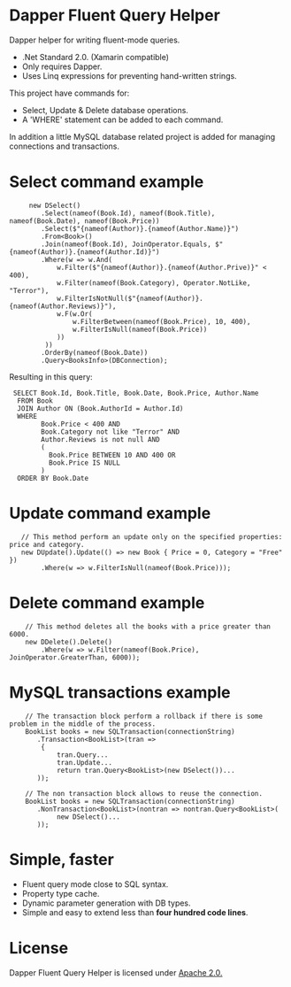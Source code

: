 # Dapper Fluent Query Helper
Dapper helper for writing fluent-mode queries.

 - .Net Standard 2.0. (Xamarin compatible)
 - Only requires Dapper.
 - Uses Linq expressions for preventing hand-written strings.

 This project have commands for:
 - Select, Update & Delete database operations.
 - A 'WHERE' statement can be added to each command.

 In addition a little MySQL database related project is added for managing connections and transactions.

# Select command example 
```
     new DSelect()
        .Select(nameof(Book.Id), nameof(Book.Title), nameof(Book.Date), nameof(Book.Price))
        .Select($"{nameof(Author)}.{nameof(Author.Name)}")
        .From<Book>()
        .Join(nameof(Book.Id), JoinOperator.Equals, $"{nameof(Author)}.{nameof(Author.Id)}")
        .Where(w => w.And(
            w.Filter($"{nameof(Author)}.{nameof(Author.Prive)}" < 400),
            w.Filter(nameof(Book.Category), Operator.NotLike, "Terror"),
            w.FilterIsNotNull($"{nameof(Author)}.{nameof(Author.Reviews)}"),
            w.F(w.Or(
                w.FilterBetween(nameof(Book.Price), 10, 400),
                w.FilterIsNull(nameof(Book.Price))
            ))
         ))
        .OrderBy(nameof(Book.Date))
        .Query<BooksInfo>(DBConnection);    
```

Resulting in this query:
```
 SELECT Book.Id, Book.Title, Book.Date, Book.Price, Author.Name
  FROM Book
  JOIN Author ON (Book.AuthorId = Author.Id)
  WHERE 
        Book.Price < 400 AND 
        Book.Category not like "Terror" AND 
        Author.Reviews is not null AND
        (
          Book.Price BETWEEN 10 AND 400 OR
          Book.Price IS NULL
        )
  ORDER BY Book.Date
```

# Update command example
```
   // This method perform an update only on the specified properties: price and category.
   new DUpdate().Update(() => new Book { Price = 0, Category = "Free" })
        .Where(w => w.FilterIsNull(nameof(Book.Price)));

```

# Delete command example
```
    // This method deletes all the books with a price greater than 6000.
    new DDelete().Delete()
        .Where(w => w.Filter(nameof(Book.Price), JoinOperator.GreaterThan, 6000));

```

# MySQL transactions example
```
    // The transaction block perform a rollback if there is some problem in the middle of the process.
    BookList books = new SQLTransaction(connectionString)
       .Transaction<BookList>(tran => 
        {
            tran.Query...
            tran.Update...
            return tran.Query<BookList>(new DSelect())...
       ));

    // The non transaction block allows to reuse the connection.
    BookList books = new SQLTransaction(connectionString)
       .NonTransaction<BookList>(nontran => nontran.Query<BookList>(
            new DSelect()...
       ));
```

# Simple, faster

- Fluent query mode close to SQL syntax.
- Property type cache.
- Dynamic parameter generation with DB types.
- Simple and easy to extend less than **four hundred code lines**.

# License

Dapper Fluent Query Helper is licensed under [Apache 2.0.](https://github.com/jiman14/DapperFluentQueryHelper/blob/main/LICENSE "Apache 2.0 License")
